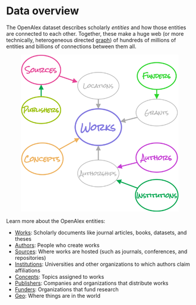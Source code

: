 # Data overview

The OpenAlex dataset describes scholarly _entities_ and how those entities are connected to each other. Together, these make a huge web (or more technically, heterogeneous directed [graph](https://en.wikipedia.org/wiki/Graph\_theory)) of hundreds of millions of entities and billions of connections between them all.

<figure><img src="../.gitbook/assets/entities.png" alt="Entity relation diagram for OpenAlex"><figcaption></figcaption></figure>

Learn more about the OpenAlex entities:

* [Works](works/): Scholarly documents like journal articles, books, datasets, and theses
* [Authors](broken-reference): People who create works
* [Sources](broken-reference): Where works are hosted (such as journals, conferences, and repositories)
* [Institutions](institutions.md): Universities and other organizations to which authors claim affiliations
* [Concepts](broken-reference): Topics assigned to works
* [Publishers](broken-reference): Companies and organizations that distribute works
* [Funders](broken-reference): Organizations that fund research
* [Geo](geo/): Where things are in the world
